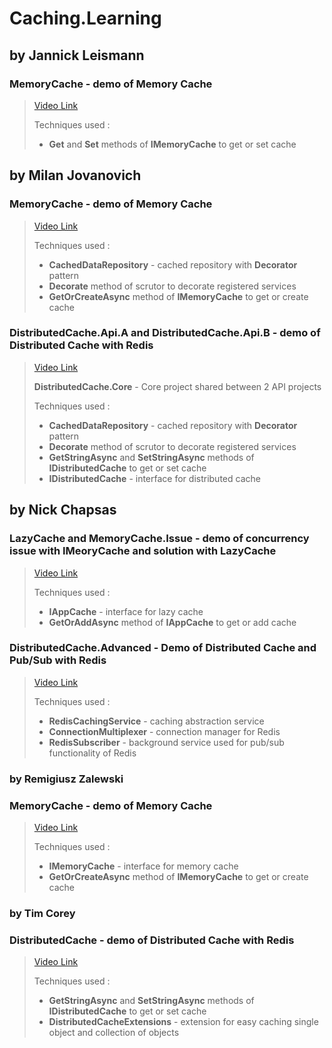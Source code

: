 # Caching.Learning

## by Jannick Leismann

### **MemoryCache** - demo of **Memory Cache** 

> [Video Link](https://www.youtube.com/watch?v=MSUTojuUEX4&)
>
> Techniques used :
> * **Get** and **Set** methods of **IMemoryCache** to get or set cache

## by Milan Jovanovich

### **MemoryCache** - demo of **Memory Cache**

> [Video Link](https://www.youtube.com/watch?v=i_3I6XLAOt0)
>
> Techniques used : 
> * **CachedDataRepository** - cached repository with **Decorator** pattern
> * **Decorate** method of scrutor to decorate registered services
> * **GetOrCreateAsync** method of **IMemoryCache** to get or create cache

### **DistributedCache.Api.A** and **DistributedCache.Api.B** - demo of **Distributed Cache** with **Redis**

> [Video Link](https://www.youtube.com/watch?v=Tt5zIKVMMbs&t=987s)
>
> **DistributedCache.Core** - Core project shared between 2 API projects
>
> Techniques used : 
> * **CachedDataRepository** - cached repository with **Decorator** pattern
> * **Decorate** method of scrutor to decorate registered services
> * **GetStringAsync** and **SetStringAsync** methods of **IDistributedCache** to get or set cache
> * **IDistributedCache** - interface for distributed cache

## by Nick Chapsas

### **LazyCache** and **MemoryCache.Issue** - demo of concurrency issue with **IMeoryCache** and solution with **LazyCache**

> [Video Link](https://www.youtube.com/watch?v=Q3KzZeUudsg)
>
> Techniques used : 
> 
> * **IAppCache** - interface for lazy cache
> * **GetOrAddAsync** method of **IAppCache** to get or add cache


### **DistributedCache.Advanced** - Demo of **Distributed Cache and Pub/Sub** with **Redis** 

> [Video Link](https://www.youtube.com/watch?v=jwek4w6als4)
>
> Techniques used :
> 
> * **RedisCachingService** - caching abstraction service
> * **ConnectionMultiplexer** - connection manager for Redis
> * **RedisSubscriber** - background service used for pub/sub functionality of Redis

### by Remigiusz Zalewski

### **MemoryCache** - demo of **Memory Cache**

> [Video Link](https://www.youtube.com/watch?v=iGti9y8KjGc&)
>
> Techniques used :
>
> * **IMemoryCache** - interface for memory cache
> * **GetOrCreateAsync** method of **IMemoryCache** to get or create cache

### by Tim Corey

### **DistributedCache** - demo of **Distributed Cache** with **Redis** 
> [Video Link](https://www.youtube.com/watch?v=UrQWii_kfIE)
> 
> Techniques used :
> 
> * **GetStringAsync** and **SetStringAsync** methods of **IDistributedCache** to get or set cache
> * **DistributedCacheExtensions** - extension for easy caching single object and collection of objects
